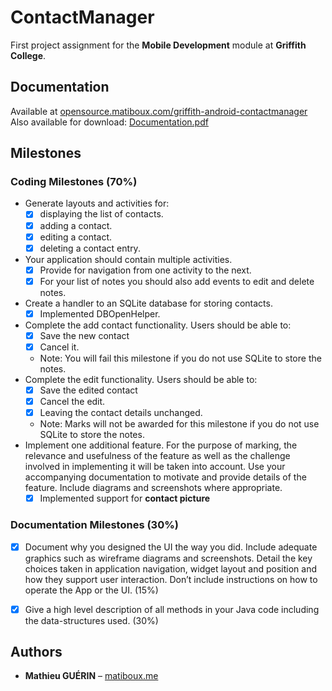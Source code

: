 # ContactManager

First project assignment for the **Mobile Development** module at **Griffith College**.


## Documentation

Available at [opensource.matiboux.com/griffith-android-contactmanager](https://opensource.matiboux.com/griffith-android-contactmanager)
Also available for download: [Documentation.pdf](Documentation.pdf)


## Milestones

### Coding Milestones (70%)

- Generate layouts and activities for:
  - [x] displaying the list of contacts.
  - [x] adding a contact.
  - [x] editing a contact.
  - [x] deleting a contact entry.
- Your application should contain multiple activities.
  - [x] Provide for navigation from one activity to the next.
  - [x] For your list of notes you should also add events to edit and delete notes.
- Create a handler to an SQLite database for storing contacts.
  - [x] Implemented DBOpenHelper.
- Complete the add contact functionality. Users should be able to:
  - [x] Save the new contact
  - [x] Cancel it.
  - Note: You will fail this milestone if you do not use SQLite to store the notes.
- Complete the edit functionality. Users should be able to:
  - [x] Save the edited contact
  - [x] Cancel the edit.
  - [x] Leaving the contact details unchanged.
  - Note: Marks will not be awarded for this milestone if you do not use SQLite to store the notes.
- Implement one additional feature. For the purpose of marking, the relevance and usefulness of
  the feature as well as the challenge involved in implementing it will be taken into account. Use your
  accompanying documentation to motivate and provide details of the feature. Include diagrams and
  screenshots where appropriate.
  - [x] Implemented support for **contact picture**

### Documentation Milestones (30%)

- [x] Document why you designed the UI the way you did. Include adequate graphics such as
      wireframe diagrams and screenshots. Detail the key choices taken in application navigation, widget
      layout and position and how they support user interaction. Don’t include instructions on how to
      operate the App or the UI. (15%)
- [x] Give a high level description of all methods in your Java code including the data-structures used. (30%)


## Authors

- **Mathieu GUÉRIN** – [matiboux.me](https://matiboux.me/)
